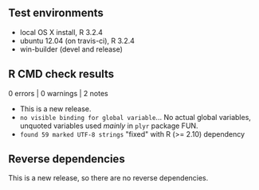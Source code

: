 ## Test environments
* local OS X install, R 3.2.4
* ubuntu 12.04 (on travis-ci), R 3.2.4
* win-builder (devel and release)

## R CMD check results

0 errors | 0 warnings | 2 notes

* This is a new release.
* `no visible binding for global variable`... No actual global variables, unquoted variables used *mainly* in `plyr` package FUN. 
* `found 59 marked UTF-8 strings` "fixed" with R (>= 2.10) dependency

## Reverse dependencies

This is a new release, so there are no reverse dependencies.


